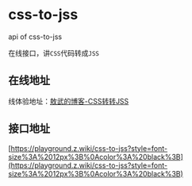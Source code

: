 # css-to-jss
api of css-to-jss

在线接口，讲`CSS`代码转成`JSS`

## 在线地址

线体验地址：[敖武的博客-CSS转转JSS](https://z.wiki/tech/css-to-jss.html)

## 接口地址

[https://playground.z.wiki/css-to-jss?style=font-size%3A%2012px%3B%0Acolor%3A%20black%3B](https://playground.z.wiki/css-to-jss?style=font-size%3A%2012px%3B%0Acolor%3A%20black%3B)

